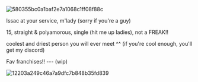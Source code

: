 ![580355bc0a1baf2e7a1068c1ff08f88c](https://github.com/user-attachments/assets/1c332137-6b99-47f8-b629-adacb3db7db5)

Issac at your service, m'lady (sorry if you're a guy)

15, straight & polyamorous, single (hit me up ladies), not a FREAK!!

coolest and driest person you will ever meet ^^ (if you're cool enough, you'll get my discord)




Fav franchises!! --- (wip)

![12203a249c46a7a9dfc7b848b35fd839](https://github.com/user-attachments/assets/9c2a7972-f462-4d77-9dce-21eb11931acd) 




<!---
grungedart/grungedart is a ✨ special ✨ repository because its `README.md` (this file) appears on your GitHub profile.
You can click the Preview link to take a look at your changes.
--->

